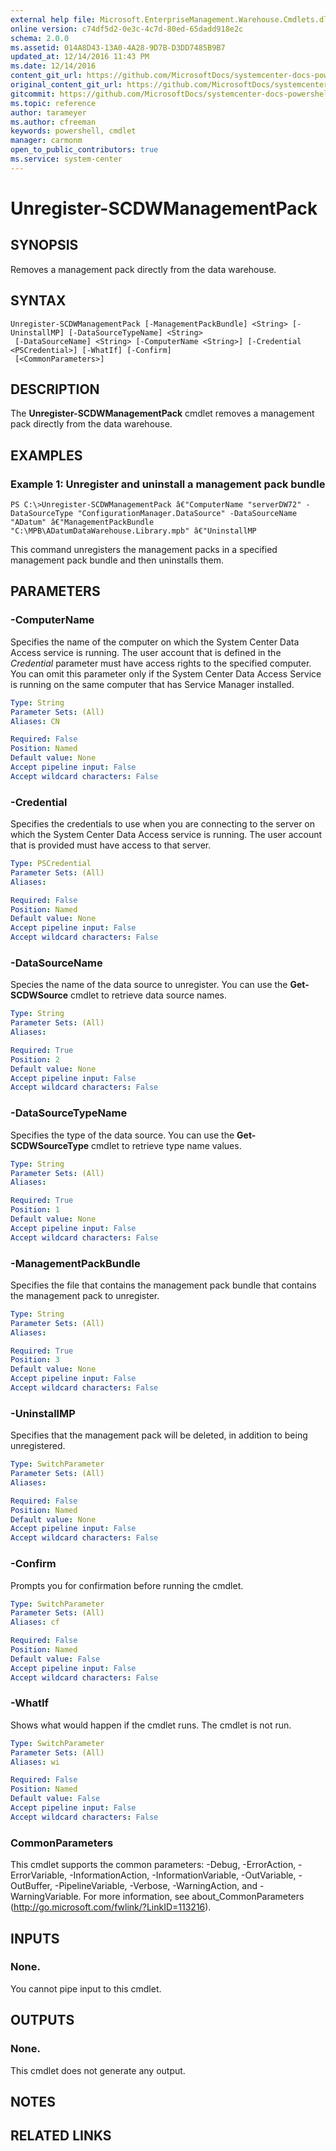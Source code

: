 ```yaml
---
external help file: Microsoft.EnterpriseManagement.Warehouse.Cmdlets.dll-Help.xml
online version: c74df5d2-0e3c-4c7d-80ed-65dadd918e2c
schema: 2.0.0
ms.assetid: 014A8D43-13A0-4A28-9D7B-D3DD7485B9B7
updated_at: 12/14/2016 11:43 PM
ms.date: 12/14/2016
content_git_url: https://github.com/MicrosoftDocs/systemcenter-docs-powershell/blob/master/systemcenter-cmdlets/SystemCenter2016/ServiceManagerData%20Warehouse/v1.0/Unregister-SCDWManagementPack.md
original_content_git_url: https://github.com/MicrosoftDocs/systemcenter-docs-powershell/blob/master/systemcenter-cmdlets/SystemCenter2016/ServiceManagerData%20Warehouse/v1.0/Unregister-SCDWManagementPack.md
gitcommit: https://github.com/MicrosoftDocs/systemcenter-docs-powershell/blob/96cd9bd2780eb6b78c540fa00d3b8a4313e3ed40/systemcenter-cmdlets/SystemCenter2016/ServiceManagerData%20Warehouse/v1.0/Unregister-SCDWManagementPack.md
ms.topic: reference
author: tarameyer
ms.author: cfreeman
keywords: powershell, cmdlet
manager: carmonm
open_to_public_contributors: true
ms.service: system-center
---
```


# Unregister-SCDWManagementPack

## SYNOPSIS
Removes a management pack directly from the data warehouse.

## SYNTAX

```
Unregister-SCDWManagementPack [-ManagementPackBundle] <String> [-UninstallMP] [-DataSourceTypeName] <String>
 [-DataSourceName] <String> [-ComputerName <String>] [-Credential <PSCredential>] [-WhatIf] [-Confirm]
 [<CommonParameters>]
```

## DESCRIPTION
The **Unregister-SCDWManagementPack** cmdlet removes a management pack directly from the data warehouse.

## EXAMPLES

### Example 1: Unregister and uninstall a management pack bundle
```
PS C:\>Unregister-SCDWManagementPack â€"ComputerName "serverDW72" -DataSourceType "ConfigurationManager.DataSource" -DataSourceName "ADatum" â€"ManagementPackBundle "C:\MPB\ADatumDataWarehouse.Library.mpb" â€"UninstallMP
```

This command unregisters the management packs in a specified management pack bundle and then uninstalls them.

## PARAMETERS

### -ComputerName
Specifies the name of the computer on which the System Center Data Access service is running.
The user account that is defined in the *Credential* parameter must have access rights to the specified computer.
You can omit this parameter only if the System Center Data Access Service is running on the same computer that has Service Manager installed.

```yaml
Type: String
Parameter Sets: (All)
Aliases: CN

Required: False
Position: Named
Default value: None
Accept pipeline input: False
Accept wildcard characters: False
```

### -Credential
Specifies the credentials to use when you are connecting to the server on which the System Center Data Access service is running.
The user account that is provided must have access to that server.

```yaml
Type: PSCredential
Parameter Sets: (All)
Aliases: 

Required: False
Position: Named
Default value: None
Accept pipeline input: False
Accept wildcard characters: False
```

### -DataSourceName
Species the name of the data source to unregister.
You can use the **Get-SCDWSource** cmdlet to retrieve data source names.

```yaml
Type: String
Parameter Sets: (All)
Aliases: 

Required: True
Position: 2
Default value: None
Accept pipeline input: False
Accept wildcard characters: False
```

### -DataSourceTypeName
Specifies the type of the data source.
You can use the **Get-SCDWSourceType** cmdlet to retrieve type name values.

```yaml
Type: String
Parameter Sets: (All)
Aliases: 

Required: True
Position: 1
Default value: None
Accept pipeline input: False
Accept wildcard characters: False
```

### -ManagementPackBundle
Specifies the file that contains the management pack bundle that contains the management pack to unregister.

```yaml
Type: String
Parameter Sets: (All)
Aliases: 

Required: True
Position: 3
Default value: None
Accept pipeline input: False
Accept wildcard characters: False
```

### -UninstallMP
Specifies that the management pack will be deleted, in addition to being unregistered.

```yaml
Type: SwitchParameter
Parameter Sets: (All)
Aliases: 

Required: False
Position: Named
Default value: None
Accept pipeline input: False
Accept wildcard characters: False
```

### -Confirm
Prompts you for confirmation before running the cmdlet.

```yaml
Type: SwitchParameter
Parameter Sets: (All)
Aliases: cf

Required: False
Position: Named
Default value: False
Accept pipeline input: False
Accept wildcard characters: False
```

### -WhatIf
Shows what would happen if the cmdlet runs.
The cmdlet is not run.

```yaml
Type: SwitchParameter
Parameter Sets: (All)
Aliases: wi

Required: False
Position: Named
Default value: False
Accept pipeline input: False
Accept wildcard characters: False
```

### CommonParameters
This cmdlet supports the common parameters: -Debug, -ErrorAction, -ErrorVariable, -InformationAction, -InformationVariable, -OutVariable, -OutBuffer, -PipelineVariable, -Verbose, -WarningAction, and -WarningVariable. For more information, see about_CommonParameters (http://go.microsoft.com/fwlink/?LinkID=113216).

## INPUTS

### None.
You cannot pipe input to this cmdlet.

## OUTPUTS

### None.
This cmdlet does not generate any output.

## NOTES

## RELATED LINKS

